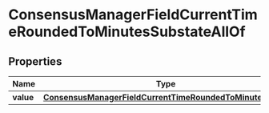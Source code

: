 

# ConsensusManagerFieldCurrentTimeRoundedToMinutesSubstateAllOf


## Properties

| Name | Type | Description | Notes |
|------------ | ------------- | ------------- | -------------|
|**value** | [**ConsensusManagerFieldCurrentTimeRoundedToMinutesValue**](ConsensusManagerFieldCurrentTimeRoundedToMinutesValue.md) |  |  |



